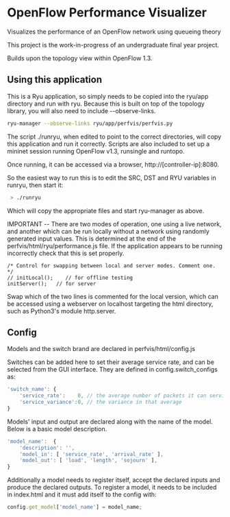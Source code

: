 # OpenFlow Performance Visualizer
Visualizes the performance of an OpenFlow network using queueing theory

This project is the work-in-progress of an undergraduate final year project. 

Builds upon the topology view within OpenFlow 1.3.

## Using this application
This is a Ryu application, so simply needs to be copied into the ryu/app directory and run with ryu. Because this is built on top of the topology library, you will also need to include --observe-links.
```bash
ryu-manager --observe-links ryu/app/perfvis/perfvis.py
```
The script ./runryu, when edited to point to the correct directories, will copy this application and run it correctly. Scripts are also included to set up a mininet session running OpenFlow v1.3, runsingle and runtopo.

Once running, it can be accessed via a browser, http://[controller-ip]:8080.

So the easiest way to run this is to edit the SRC, DST and RYU variables in runryu, then start it:
```bash
 > ./runryu
```
Which will copy the appropriate files and start ryu-manager as above.

IMPORTANT -- There are two modes of operation, one using a live network, and another which can be run locally without a network using randomly generated input values. This is determined at the end of the perfvis/html/ryu/performance.js file. If the application appears to be running incorrectly check that this is set properly.
```
/* Control for swapping between local and server modes. Comment one. */
// initLocal();    // for offline testing
initServer();   // for server
```
Swap which of the two lines is commented for the local version, which can be accessed using a webserver on localhost targeting the html directory, such as Python3's module http.server.

## Config
Models and the switch brand are declared in perfvis/html/config.js

Switches can be added here to set their average service rate, and can be selected from the GUI interface. They are defined in config.switch_configs as:
```JavaScript
'switch_name': {
    'service_rate':    0, // the average number of packets it can service per second
    'service_variance':0, // the variance in that average
}
```

Models' input and output are declared along with the name of the model. Below is a basic model description.
```JavaScript
'model_name':  { 
    'description': '',
    'model_in': [ 'service_rate', 'arrival_rate' ],
    'model_out': [ 'load', 'length', 'sojourn' ],
}
```
Additionally a model needs to register itself, accept the declared inputs and produce the declared outputs.
To register a model, it needs to be included in index.html and it must add itself to the config with:
```JavaScript
config.get_model['model_name'] = model_name;
```
